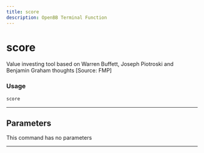 ```yaml
---
title: score
description: OpenBB Terminal Function
---
```


# score

Value investing tool based on Warren Buffett, Joseph Piotroski and Benjamin Graham thoughts [Source: FMP]

### Usage

```python
score
```

---

## Parameters

This command has no parameters


---
